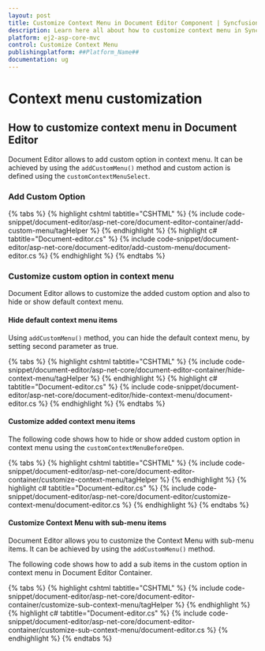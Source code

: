 ```yaml
---
layout: post
title: Customize Context Menu in Document Editor Component | Syncfusion
description: Learn here all about how to customize context menu in Syncfusion Document Editor component of Syncfusion Essential JS 2 and more.
platform: ej2-asp-core-mvc
control: Customize Context Menu
publishingplatform: ##Platform_Name##
documentation: ug
---
```



# Context menu customization

## How to customize context menu in Document Editor

Document Editor allows to add custom option in context menu. It can be achieved by using the `addCustomMenu()` method and custom action is defined using the `customContextMenuSelect`.

### Add Custom Option


{% tabs %}
{% highlight cshtml tabtitle="CSHTML" %}
{% include code-snippet/document-editor/asp-net-core/document-editor-container/add-custom-menu/tagHelper %}
{% endhighlight %}
{% highlight c# tabtitle="Document-editor.cs" %}
{% include code-snippet/document-editor/asp-net-core/document-editor/add-custom-menu/document-editor.cs %}
{% endhighlight %}
{% endtabs %}



### Customize custom option in context menu

Document Editor allows to customize the added custom option and also to hide or show default context menu.

#### Hide default context menu items

Using `addCustomMenu()` method, you can hide the default context menu, by setting second parameter as true.


{% tabs %}
{% highlight cshtml tabtitle="CSHTML" %}
{% include code-snippet/document-editor/asp-net-core/document-editor-container/hide-context-menu/tagHelper %}
{% endhighlight %}
{% highlight c# tabtitle="Document-editor.cs" %}
{% include code-snippet/document-editor/asp-net-core/document-editor/hide-context-menu/document-editor.cs %}
{% endhighlight %}
{% endtabs %}


#### Customize added context menu items

The following code shows how to hide or show added custom option in context menu using the `customContextMenuBeforeOpen`.


{% tabs %}
{% highlight cshtml tabtitle="CSHTML" %}
{% include code-snippet/document-editor/asp-net-core/document-editor-container/customize-context-menu/tagHelper %}
{% endhighlight %}
{% highlight c# tabtitle="Document-editor.cs" %}
{% include code-snippet/document-editor/asp-net-core/document-editor/customize-context-menu/document-editor.cs %}
{% endhighlight %}
{% endtabs %}


#### Customize Context Menu with sub-menu items

Document Editor allows you to customize the Context Menu with sub-menu items. It can be achieved by using the `addCustomMenu()` method.

The following code shows how to add a sub items in the custom option in context menu in Document Editor Container.


{% tabs %}
{% highlight cshtml tabtitle="CSHTML" %}
{% include code-snippet/document-editor/asp-net-core/document-editor-container/customize-sub-context-menu/tagHelper %}
{% endhighlight %}
{% highlight c# tabtitle="Document-editor.cs" %}
{% include code-snippet/document-editor/asp-net-core/document-editor-container/customize-sub-context-menu/document-editor.cs %}
{% endhighlight %}
{% endtabs %}

